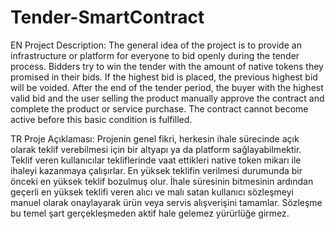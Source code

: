 # Tender-SmartContract 
EN
Project Description:
The general idea of the project is to provide an infrastructure or platform for everyone to bid openly during the tender process.
Bidders try to win the tender with the amount of native tokens they promised in their bids.
If the highest bid is placed, the previous highest bid will be voided.
After the end of the tender period, the buyer with the highest valid bid and the user selling the product manually approve the contract and complete the product or service purchase.
The contract cannot become active before this basic condition is fulfilled.

TR
Proje Açıklaması:
Projenin genel fikri, herkesin ihale sürecinde açık olarak teklif verebilmesi için bir altyapı ya da platform sağlayabilmektir.
Teklif veren kullanıcılar tekliflerinde vaat ettikleri native token mikarı ile ihaleyi kazanmaya çalışırlar.
En yüksek teklifin verilmesi durumunda bir önceki en yüksek teklif bozulmuş olur.
İhale süresinin bitmesinin ardından geçerli en yüksek teklifi veren alıcı ve malı satan kullanıcı sözleşmeyi manuel olarak onaylayarak ürün veya servis alışverişini tamamlar.
Sözleşme bu temel şart gerçekleşmeden aktif hale gelemez yürürlüğe girmez.

